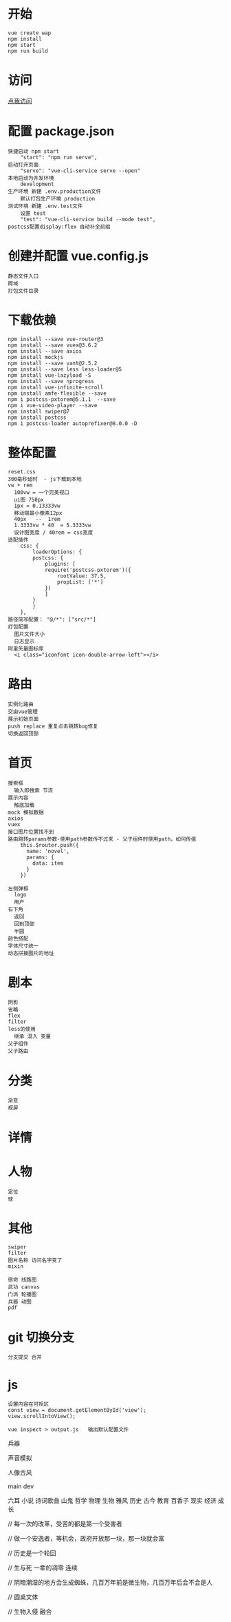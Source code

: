 # 开始
    vue create wap
    npm install
    npm start
    npm run build

# 访问
  [点我访问](https://liuer1211.github.io/soft/soft/wap/dist/)

# 配置 package.json
    快捷启动 npm start 
        "start": "npm run serve",
    启动打开页面 
        "serve": "vue-cli-service serve --open" 
    本地启动为开发环境
        development
    生产环境 新建 .env.production文件
        默认打包生产环境 production
    测试环境 新建 .env.test文件
        设置 test
        "test": "vue-cli-service build --mode test",
    postcss配置display:flex 自动补全前缀

# 创建并配置 vue.config.js
    静态文件入口
    跨域
    打包文件目录

# 下载依赖
    npm install --save vue-router@3
    npm install --save vuex@3.6.2
    npm install --save axios
    npm install mockjs
    npm install --save vant@2.5.2
    npm install --save less less-loader@5
    npm install vue-lazyload -S
    npm install --save nprogress
    npm install vue-infinite-scroll
    npm install amfe-flexible --save
    npm i postcss-pxtorem@5.1.1  --save
    npm i vue-video-player --save
    npm install swiper@7
    npm install postcss
    npm i postcss-loader autoprefixer@8.0.0 -D
    
# 整体配置
    reset.css
    300毫秒延时  - js下载到本地
    vw + rem
      100vw = 一个完美视口
      ui图 750px
      1px = 0.13333vw
      移动端最小像素12px
      40px   --  1rem
      1.3333vw * 40  = 5.3333vw
      设计图宽度 / 40rem = css宽度
    适配插件
        css: {
            loaderOptions: {
            postcss: {
                plugins: [
                require('postcss-pxtorem')({
                    rootValue: 37.5,
                    propList: ['*']
                })
                ]
            }
            }
        },
    路径简写配置： "@/*": ["src/*"]
    打包配置
      图片文件大小
      日志显示
    阿里矢量图标库
      <i class="iconfont icon-double-arrow-left"></i>


# 路由
    实例化路由
    交由vue管理
    展示初始页面
    push replace 重复点击跳转bug修复
    切换返回顶部

# 首页
    搜索框
      输入即搜索 节流
    展示内容
      触底加载
    mock 模拟数据
    axios
    vuex
    接口图片位置找不到
    路由跳转params参数-使用path参数传不过来 - 父子组件时使用path，如何传值
        this.$router.push({
          name: 'novel',
          params: {
            data: item
          }
        })
    
    左侧弹框
      logo
      用户
    右下角 
      返回 
      回到顶部
      半圆
    颜色搭配
    字体尺寸统一
    动态拼接图片的地址

# 剧本
    阴影
    省略
    flex
    filter
    less的使用
      继承 混入 变量
    父子组件
    父子路由

# 分类
    渐变
    视屏

# 详情

# 人物
    定位
    球

# 其他
    swiper
    filter
    图片名称 访问名字变了
    mixin

    宿命 线路图
    武功 canvas
    门派 轮播图
    兵器 动图
    pdf


# git 切换分支
    分支提交 合并


# js
    设置内容在可视区
    const view = document.getElementById('view');
    view.scrollIntoView();

    vue inspect > output.js   输出默认配置文件

兵器

声音模拟

人像古风

main dev 


六耳 小说 诗词歌曲
山鬼 哲学 物理 生物
雅风 历史 古今 教育
百香子 现实 经济 成长

// 每一次的改革，受苦的都是第一个受害者

// 做一个安逸者，等机会，政府开放那一块，那一块就会富

// 历史是一个轮回

// 生与死  一辈的凋零 连续

// 阴暗潮湿的地方会生成蜘蛛，几百万年前是微生物，几百万年后会不会是人

// 圆桌文体

// 生物入侵 融合
    
